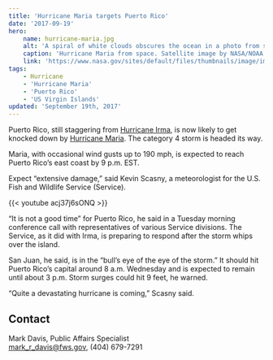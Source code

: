 ```yaml
---
title: 'Hurricane Maria targets Puerto Rico'
date: '2017-09-19'
hero:
    name: hurricane-maria.jpg
    alt: 'A spiral of white clouds obscures the ocean in a photo from space.'
    caption: 'Hurricane Maria from space. Satellite image by NASA/NOAA GOES Project.'
    link: 'https://www.nasa.gov/sites/default/files/thumbnails/image/image_1-_maria-goes-91817.jpg'
tags:
    - Hurricane
    - 'Hurricane Maria'
    - 'Puerto Rico'
    - 'US Virgin Islands'
updated: 'September 19th, 2017'
---
```


Puerto Rico, still staggering from [Hurricane Irma](https://www.fws.gov/hurricane/irma), is now likely to get knocked down by [Hurricane Maria](https://www.fws.gov/hurricane/irma). The category 4 storm is headed its way.
 
Maria, with occasional wind gusts up to 190 mph, is expected to reach Puerto Rico’s east coast by 9 p.m. EST.
 
Expect “extensive damage,” said Kevin Scasny, a meteorologist for the U.S. Fish and Wildlife Service (Service).  

{{< youtube acj37j6sONQ >}}
 
“It is not a good time” for Puerto Rico, he said in a Tuesday morning conference call with representatives of various Service divisions. The Service, as it did with Irma, is preparing to respond after the storm whips over the island.
 
San Juan, he said, is in the “bull’s eye of the eye of the storm.” It should hit Puerto Rico’s capital around 8 a.m. Wednesday and is expected to remain until about 3 p.m. Storm surges could hit 9 feet, he warned.
 
“Quite a devastating hurricane is coming,” Scasny said.

## Contact

Mark Davis, Public Affairs Specialist  
[mark_r_davis@fws.gov](mailto:mark_r_davis@fws.gov), (404) 679-7291

